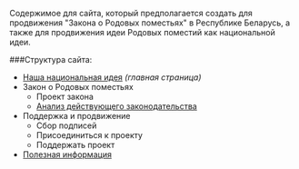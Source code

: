 Содержимое для сайта, который предполагается создать для продвижения "Закона о Родовых поместьях" в Республике Беларусь, а также для продвижения идеи Родовых поместий как национальной идеи.

###Структура сайта:
* [Наша национальная идея](index.md) *(главная страница)*
* Закон о Родовых поместьях
  * Проект закона
  * [Анализ действующего законодательства](analiz-zakonodatelstva.md)
* Поддержка и продвижение
  * Сбор подписей
  * Присоединиться к проекту
  * Поддержать проект
* [Полезная информация](information.md)
